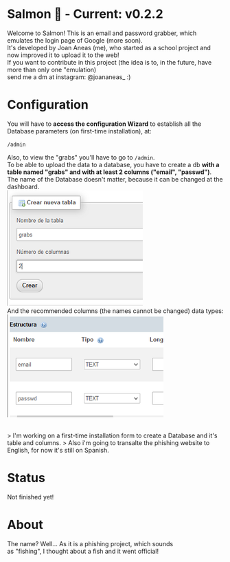 # Salmon 🍣 - Current: v0.2.2
Welcome to Salmon!
This is an email and password grabber, which emulates the login page of Google (more soon).<br>
It's developed by Joan Aneas (me), who started as a school project and now improved it to upload it to the web!<br>
If you want to contribute in this project (the idea is to, in the future, have more than only one "emulation)<br>
send me a dm at instagram: @joananeas_ :)

# Configuration
You will have to **access the configuration Wizard** to establish
all the Database parameters (on first-time installation), at: 
```
/admin
```
Also, to view the "grabs" you'll have to go to ```/admin```.
<br>
To be able to upload the data to a database, you have to create a db **with a table named "grabs" and with at least 2 columns ("email", "passwd")**.<br>
The name of the Database doesn't matter, because it can be changed at the dashboard.<br>
![Create a Table](./images/tutorial1.png)<br>
And the recommended columns (the names cannot be changed) data types:<br>
![Columns](./images/tutorial2.png)<br>

<br>
> I'm working on a first-time installation form to create a Database and it's table and columns. 
> Also i'm going to transalte the phishing website to English, for now it's still on Spanish.

# Status
Not finished yet!

# About
The name? Well... As it is a phishing project, which sounds<br>
as "fishing", I thought about a fish and it went official!
